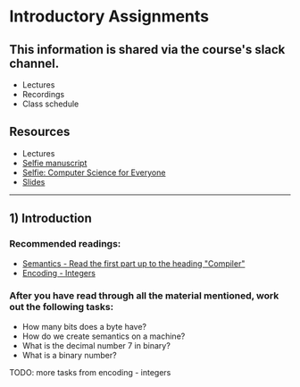 # Introductory Assignments

## This information is shared via the course's slack channel.

- Lectures
- Recordings
- Class schedule

## Resources

- Lectures
- [Selfie manuscript](https://github.com/cksystemsteaching/selfie/tree/book/manuscript)
- [Selfie: Computer Science for Everyone](https://leanpub.com/selfie)
- [Slides](https://www.icloud.com/keynote/0J_SKB-ofwiuxg-lCag-s-gOA#selfie)

---

## 1) Introduction 

### Recommended readings:

- [Semantics - Read the first part up to the heading "Compiler"](https://github.com/cksystemsteaching/selfie/blob/book/manuscript/semantics.md#2-semantics-semantics)
- [Encoding - Integers](https://github.com/cksystemsteaching/selfie/blob/book/manuscript/encoding.md#integers)

### After you have read through all the material mentioned, work out the following tasks:

- How many bits does a byte have?
- How do we create semantics on a machine?
- What is the decimal number 7 in binary?
- What is a binary number?

TODO: more tasks from encoding - integers
